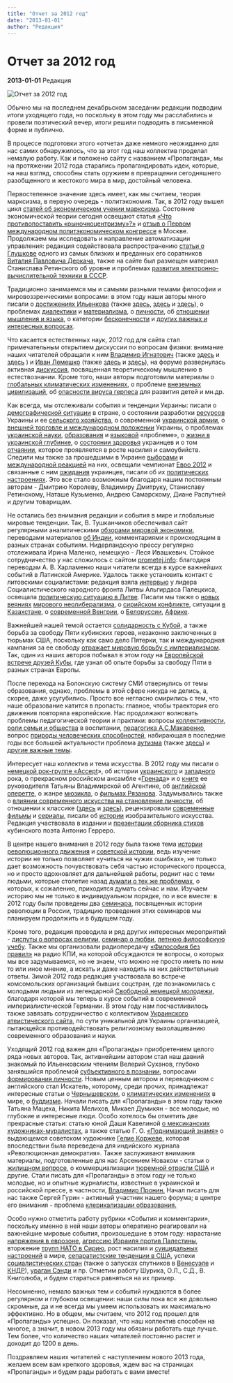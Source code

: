 ```yaml
---
title: "Отчет за 2012 год"
date: "2013-01-01"
author: "Редакция"
---
```


# Отчет за 2012 год

**2013-01-01** Редакция

![Отчет за 2012 год](logo/propaganda-logo.png)

Обычно мы на последнем декабрьском заседании редакции подводим итоги уходящего года, но поскольку в этом году мы расслабились и провели поэтический вечер, итоги решили подводить в письменной форме и публично.

В процессе подготовки этого «отчета» даже немного неожиданно для нас самих обнаружилось, что за этот год наш коллектив проделал немалую работу. Как и положено сайту с названием «Пропаганда», мы на протяжении 2012 года старались пропагандировать идеи, которые, на наш взгляд, способны стать оружием в превращении сегодняшнего разобщенного и жестокого мира в мир, достойный человека.

Первостепенное значение здесь имеет, как мы считаем, теория марксизма, в первую очередь - политэкономия. Так, в 2012 году вышел цикл [статей об экономическом учении марксизма](/6312.html). Состояние экономической теории сегодня освещают статья [«Что противопоставить «рыночноцентризму»?»](/5670.html) и [отзыв о Первом международном политэкономическом конгрессе](/5302.html) в Москве. Продолжаем мы исследовать и направление автоматизации управления: редакция содействовала распространению [статьи о Глушкове](/5981.html) одного из самых близких и преданных его соратников [Виталия Павловича Деркача](/5981.html), также на сайте был размещен материал Станислава Ретинского об уровне и проблемах [развития электронно-вычислительной техники в СССР](/6389.html).

Традиционно занимаемся мы и самыми разными темами философии и мировоззренческими вопросами: в этом году наши авторы много писали о [достижениях Ильенкова](/5850.html) (также [здесь](/5733.html), [здесь](/5315.html) и [здесь](/5575.html)), о проблемах [диалектики](/5259.html) и [материализма](/5480.html), о [личности](/5685.html), об [отношении мышления и языка](/4794.html), о категории [бесконечности](/5499.html) и [других важных и интересных вопросах](/5606.html).

Что касается естественных наук, 2012 год для сайта стал примечательным открытием дискуссии по вопросам физики: внимание наших читателей обращали к ним [Владимир Игнатович](/6216.html) (также [здесь](/5997.html) и [здесь](/4882.html) ) и [Иван Лемешко](/6151.html) (также [здесь](/5935.html) и [здесь](/5480.html)), на форуме развернулась активная [дискуссия](https://propaganda-journal.net/forum/index.php/topic,1401.0.html), посвященная теоретическому мышлению в естествознании. Кроме того, наши авторы подготовили материалы о [глобальных климатических изменениях](/article.php@id=6199.html), о проблеме [внеземных цивилизаций](/5384.html), об [опасности вируса герпеса](/5279.html) для развития детей и мн.др.

Как всегда, мы отслеживали события и тенденции Украины: писали о [демографической ситуации](/4947.html) в стране, о состоянии разработки [ресурсов](/5829.html) Украины и ее [сельского хозяйства](/5713.html), о современной [украинской армии](/6277.html), о [внешней торговле и международном положении](/5296.html) Украины, о проблемах [украинской науки](/5450.html), [образования](/6242.html) и [языковой](/5774.html) «проблеме», о [жизни в украинской глубинке](/5483.html), о [состоянии здоровья](/6388.html) украинцев и о том [отчаянии](/5976.html), которое проявляется в росте насилия и самоубийств. Следили мы также за прошедшими в Украине [выборами](/6139.html) и [международной реакцией](/6131.html) на них, освещали чемпионат [Евро 2012](/5650.html) и связанные с ним [ожидания](/5487.html) украинцев, писали об их [политических настроениях](/6345.html). Это все стало возможным благодаря нашим постоянным авторам - Дмитрию Королеву, Владимиру Дмитруку, Станиславу Ретинскому, Наташе Кузьменко, Андрею Самарскому, Диане Распутней и другим товарищам.

Не остались без внимания редакции и события в мире и глобальные мировые тенденции. Так, В. Тушканчиков обеспечивал сайт регулярными аналитическими [обзорами мировой экономики](/6373.html), переводами материалов [об Индии](/6168.html), комментариями к происходящим в разных странах событиям. Нидерландскую прессу регулярно отслеживала Ирина Маленко, немецкую - Леся Ивашкевич. Стойкое сотрудничество у нас сложилось с сайтом [prometej.info](http://prometej.info/new/): благодаря переводам А. В. Харламенко наши читатели всегда в курсе важнейших событий в Латинской Америке. Удалось также установить контакт с литовскими социалистами: редакция взяла [интервью](/4625.html) у лидера Социалистического народного фронта Литвы Альгирдаса Палецкиса, освещала [политическую ситуацию в Литве](/6310.html). Писали мы также о [новых веяниях](/6032.html) [мирового неолиберализма](/4788.html), о [сирийском конфликте](/5699.html), ситуации [в Казахстане](/4731.html), о [современной Венгрии](/4986.html), о [Белоруссии](/5349.html), [Африке](/5085.html).

Важнейшей нашей темой остается [солидарность с Кубой](/5180.html), а также борьба за свободу Пяти кубинских героев, незаконно заключенных в тюрьмах США, поскольку как само дело Пятерки, так и международная кампания за ее свободу [отражает мировую борьбу с империализмом](/5894.html). Так, один из наших авторов побывал в этом году на [Европейской встрече друзей Кубы](/6200.html), где узнал об опыте борьбы за свободу Пяти в разных странах Европы.

После перехода на Болонскую систему СМИ отвернулись от темы образования, однако, проблемы в этой сфере никуда не делись, а, скорее, даже усугубились. Просто все негласно смирились с тем, что наше образование катится в пропасть: главное, чтобы траектория его движения повторяла европейские. Нас продолжают волновать проблемы педагогической теории и практики: вопросы [коллективности](/5874.html), [роли семьи и общества](/4718.html) в воспитании, [педагогика А.С.Макаренко](/5518.html), вопрос [природы человеческих способностей](/5090.html), набирающая в последние годы все большей актуальности проблема [аутизма](/5196.html) (также [здесь](/6351.html)) и [другие важные темы](/5873.html).

Интересует наш коллектив и тема искусства. В 2012 году мы писали о [немецкой рок-группе «Accept](/5753.html)», об истории [украинского](/5021.html) и [западного](/5613.html) рока, о прекрасном российском ансамбле «[Гренада](/5164.html)» и о [книге](/5216.html) ее руководителя Татьяны Владимирской об Агентине, об [английской оперетте](/5490.html), о жанре [мюзикла](/5304.html), о [фильмах Рязанова](/6233.html). Задумывались также о [влиянии современного искусства на становление личности](/5525.html), об отношении к классике ([здесь](/5377.html) и [здесь](/5454.html)), рецензировали [современные фильмы](/6267.html) и [сериалы](/5398.html), писали об [истории](/6205.html) изобразительного искусства. Редакция участвовала в издании и [презентации сборника стихов](/5123.html) кубинского поэта Антонио Герреро.

В центре нашего внимания в 2012 году была также тема [истории революционного движения](/5007.html) и [советской истории](/4831.html), ведь изучение истории не только позволяет «учиться на чужих ошибках», не только дает возможность почувствовать себя частью исторического процесса, но и просто вдохновляет для дальнейшей работы, роднит нас с теми людьми, которые столетие назад [думали о тех же проблемах](/5340.html), о которых, к сожалению, приходится думать сейчас и нам. Изучаем историю мы не только в индивидуальном порядке, по и все вместе: в 2012 году были проведены два [семинара](http://krasnoe.tv/node/14034), посвященных истории революции в России, традицию проведения этих семинаров мы планируем продолжить и в будущем году.

Кроме того, редакция проводила и ряд других интересных мероприятий - [диспуты о вопросах религии](/5973.html), [семинар о любви](/5695.html), [летнюю философскую учебу](/6342.html). Также мы организовали радиопередачу [«Философия без правил»](/5370.html) на радио КПИ, на которой обсуждаются те вопросы, о которых мы все задумываемся, но не знаем, что можно не просто иметь по ним то или иное мнение, а искать и даже находить на них действительные ответы. Зимой 2012 года редакция участвовала во встрече комсомольских организаций бывших соцстран, где познакомилась с молодыми людьми из легендарной [Свободной немецкой молодежи](/5257.html), благодаря которой мы теперь в курсе событий в современной империалистической Германии. В этом году нам посчастливилось также завязать сотрудничество с коллективом [Украинского атеистического сайта](http://opium.at.ua/), по сути уникальной для Украины организацией, пытающейся противодействовать религиозному выхолащиванию современного образования и науки.

Уходящий 2012 год важен для «Пропаганды» приобретением целого ряда новых авторов. Так, активнейшим автором стал наш давний знакомый по Ильенковским чтениям Велерий Суханов, глубоко занявшийся проблемой [субъективного в познании](/5730.html), вопросами [формирования личности](/5594.html). Новым ценным автором и переводчиком с английского стал Искатель, которому, среди прочих, принадлежат интересные статьи о [Чернышевском](/5075.html), о [климатических изменениях](/article.php@id=6199.html) в мире, о [буддизме](/5013.html). Начали писать для «Пропаганды» в этом году также Татьяна Мацеха, Никита Мелихов, Микаел Думикян - все молодые, но глубокие и интересные люди. Особо хотелось бы отметить две прекрасные статьи: статью юной Даши Кавелиной [о мексиканских художниках-муралистах](/article.php@id=6049.html), а также статью Г. О. [«Поднимающий знамя»](/5964.html) о выдающемся советском художнике [Гелие Коржеве](/5964.html), которая впоследствии была переведена для индийского журнала «Революционная демократия». Также заслуживают внимания материалы, подготовленные для нас Арсением Новаком - статьи о [жилищном вопросе](/5797.html), о коммерциализации [тюремной отрасли США](/5785.html) и другие. Стали писать для «Пропаганды» в этом году не только молодые, но и опытные журналисты, известные в украинской и российской прессе, в частности, [Владимир Пронин.](/6161.html) Начал писать для нас также Сергей Гурин - активный участник нашего форума; в центре его внимания - проблема [клерикализации образования.](/5711.html)

Особо нужно отметить работу рубрики «События и комментарии», поскольку именно в ней наши авторы оперативно реагировали на важнейшие мировые события, произошедшие в этом году: нарастание [напряжения в еврозоне](/5678.html), [агрессию Израиля против Палестины](/6225.html), вторжение [трупп НАТО в Сирию](/4510.html), рост насилия и [суицидальных настроений](/5982.html) в мире, [сепаратистские тенденции в США](/6196.html), успехи [социалистических стран](/594.html) (также о запусках спутников в [Венесуэле](/4922.html) и [КНДР](/6324.html)), [ураган Сэнди](/6128.html) и пр. Отметим работу Шурика, О.Л., С.Д., В. Книголюба, и будем стараться равняться на их пример.

Несомненно, немало важных тем и событий нуждаются в более регулярном и глубоком освещении: наши силы пока все же довольно скромные, да и не всегда мы умеем использовать их максимально эффективно. Но в общем, мы считаем, что 2012 год прошел для «Пропаганды» успешно. Он показал, что наш коллектив способен на многое, а значит, в новом 2013 году мы обязаны работать еще лучше. Тем более, что количество наших читателей постоянно растет и доходит до 1200 в день.

Поздравляем наших читателей с наступлением нового 2013 года, желаем всем вам крепкого здоровья, ждем вас на страницах «Пропаганды» и будем рады работать с вами вместе!